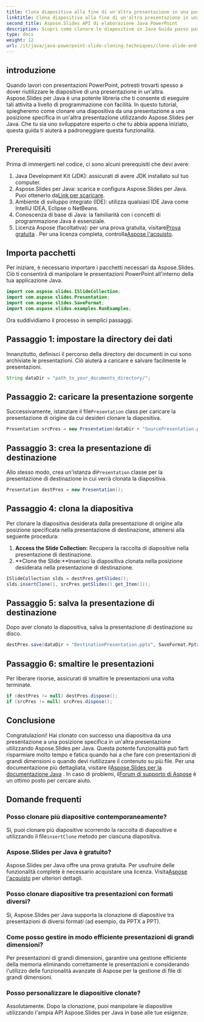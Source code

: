 ```yaml
---
title: Clona diapositiva alla fine di un'altra presentazione in una posizione specifica
linktitle: Clona diapositiva alla fine di un'altra presentazione in una posizione specifica
second_title: Aspose.Slides API di elaborazione Java PowerPoint
description: Scopri come clonare le diapositive in Java Guida passo passo all'utilizzo di Aspose.Slides per Java per clonare diapositive da una presentazione PowerPoint a un'altra.
type: docs
weight: 12
url: /it/java/java-powerpoint-slide-cloning-techniques/clone-slide-end-another-specific-position-powerpoint/
---
```

## introduzione
Quando lavori con presentazioni PowerPoint, potresti trovarti spesso a dover riutilizzare le diapositive di una presentazione in un'altra. Aspose.Slides per Java è una potente libreria che ti consente di eseguire tali attività a livello di programmazione con facilità. In questo tutorial, spiegheremo come clonare una diapositiva da una presentazione a una posizione specifica in un'altra presentazione utilizzando Aspose.Slides per Java. Che tu sia uno sviluppatore esperto o che tu abbia appena iniziato, questa guida ti aiuterà a padroneggiare questa funzionalità.
## Prerequisiti
Prima di immergerti nel codice, ci sono alcuni prerequisiti che devi avere:
1. Java Development Kit (JDK): assicurati di avere JDK installato sul tuo computer.
2.  Aspose.Slides per Java: scarica e configura Aspose.Slides per Java. Puoi ottenerlo da[Link per scaricare](https://releases.aspose.com/slides/java/).
3. Ambiente di sviluppo integrato (IDE): utilizza qualsiasi IDE Java come IntelliJ IDEA, Eclipse o NetBeans.
4. Conoscenza di base di Java: la familiarità con i concetti di programmazione Java è essenziale.
5.  Licenza Aspose (facoltativa): per una prova gratuita, visitare[Prova gratuita](https://releases.aspose.com/) . Per una licenza completa, controlla[Aspose l'acquisto](https://purchase.aspose.com/buy).
## Importa pacchetti
Per iniziare, è necessario importare i pacchetti necessari da Aspose.Slides. Ciò ti consentirà di manipolare le presentazioni PowerPoint all'interno della tua applicazione Java.
```java
import com.aspose.slides.ISlideCollection;
import com.aspose.slides.Presentation;
import com.aspose.slides.SaveFormat;
import com.aspose.slides.examples.RunExamples;
```

Ora suddividiamo il processo in semplici passaggi.
## Passaggio 1: impostare la directory dei dati
Innanzitutto, definisci il percorso della directory dei documenti in cui sono archiviate le presentazioni. Ciò aiuterà a caricare e salvare facilmente le presentazioni.
```java
String dataDir = "path_to_your_documents_directory/";
```
## Passaggio 2: caricare la presentazione sorgente
 Successivamente, istanziare il file`Presentation` class per caricare la presentazione di origine da cui desideri clonare la diapositiva.
```java
Presentation srcPres = new Presentation(dataDir + "SourcePresentation.pptx");
```
## Passaggio 3: crea la presentazione di destinazione
 Allo stesso modo, crea un'istanza di`Presentation` classe per la presentazione di destinazione in cui verrà clonata la diapositiva.
```java
Presentation destPres = new Presentation();
```
## Passaggio 4: clona la diapositiva
Per clonare la diapositiva desiderata dalla presentazione di origine alla posizione specificata nella presentazione di destinazione, attenersi alla seguente procedura:
1. **Access the Slide Collection:** Recupera la raccolta di diapositive nella presentazione di destinazione.
2. **Clone the Slide:**Inserisci la diapositiva clonata nella posizione desiderata nella presentazione di destinazione.
```java
ISlideCollection slds = destPres.getSlides();
slds.insertClone(1, srcPres.getSlides().get_Item(1));
```
## Passaggio 5: salva la presentazione di destinazione
Dopo aver clonato la diapositiva, salva la presentazione di destinazione su disco.
```java
destPres.save(dataDir + "DestinationPresentation.pptx", SaveFormat.Pptx);
```
## Passaggio 6: smaltire le presentazioni
Per liberare risorse, assicurati di smaltire le presentazioni una volta terminate.
```java
if (destPres != null) destPres.dispose();
if (srcPres != null) srcPres.dispose();
```

## Conclusione
Congratulazioni! Hai clonato con successo una diapositiva da una presentazione a una posizione specifica in un'altra presentazione utilizzando Aspose.Slides per Java. Questa potente funzionalità può farti risparmiare molto tempo e fatica quando hai a che fare con presentazioni di grandi dimensioni o quando devi riutilizzare il contenuto su più file.
 Per una documentazione più dettagliata, visitare il[Aspose.Slides per la documentazione Java](https://reference.aspose.com/slides/java/) . In caso di problemi, il[Forum di supporto di Aspose](https://forum.aspose.com/c/slides/11) è un ottimo posto per cercare aiuto.
## Domande frequenti
### Posso clonare più diapositive contemporaneamente?
 Sì, puoi clonare più diapositive scorrendo la raccolta di diapositive e utilizzando il file`insertClone` metodo per ciascuna diapositiva.
### Aspose.Slides per Java è gratuito?
Aspose.Slides per Java offre una prova gratuita. Per usufruire delle funzionalità complete è necessario acquistare una licenza. Visita[Aspose l'acquisto](https://purchase.aspose.com/buy) per ulteriori dettagli.
### Posso clonare diapositive tra presentazioni con formati diversi?
Sì, Aspose.Slides per Java supporta la clonazione di diapositive tra presentazioni di diversi formati (ad esempio, da PPTX a PPT).
### Come posso gestire in modo efficiente presentazioni di grandi dimensioni?
Per presentazioni di grandi dimensioni, garantire una gestione efficiente della memoria eliminando correttamente le presentazioni e considerando l'utilizzo delle funzionalità avanzate di Aspose per la gestione di file di grandi dimensioni.
### Posso personalizzare le diapositive clonate?
Assolutamente. Dopo la clonazione, puoi manipolare le diapositive utilizzando l'ampia API Aspose.Slides per Java in base alle tue esigenze.